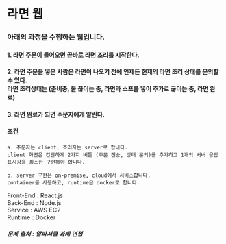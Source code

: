 # 라면 웹
### 아래의 과정을 수행하는 웹입니다.
#### 1. 라면 주문이 들어오면 곧바로 라면 조리를 시작한다.<br/>
#### 2. 라면 주문을 넣은 사람은 라면이 나오기 전에 언제든 현재의 라면 조리 상태를 문의할 수 있다. <br/>라면 조리상태는 (준비중, 물 끊이는 중, 라면과 스프를 넣어 추가로 끊이는 중, 라면 완료)<br/>
#### 3. 라면 완료가 되면 주문자에게 알린다.

#### 조건
 ``` 
a. 주문자는 client, 조리자는 server로 합니다.
client 화면은 간단하게 2가지 버튼 (주문 전송, 상태 문의)를 추가하고 1개의 서버 응답 표시창을 최소한 구현해야 합니다.

b. server 구현은 on-premise, cloud에서 서비스합니다. 
container를 사용하고, runtime은 docker로 합니다. 
 ``` 
Front-End : React.js <br/>
Back-End : Node.js <br/>
Service : AWS EC2 <br/>
Runtime : Docker <br/>
##### 문제 출처 : 알파서클 과제 면접
